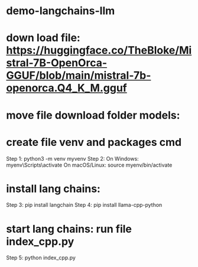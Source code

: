 # demo-langchains-llm
# down load file: https://huggingface.co/TheBloke/Mistral-7B-OpenOrca-GGUF/blob/main/mistral-7b-openorca.Q4_K_M.gguf
# move file download folder models:
# create file venv and packages cmd
  Step 1: python3 -m venv myvenv
  Step 2: 
    On Windows: myenv\Scripts\activate
    On macOS/Linux: source myenv/bin/activate
# install lang chains:
  Step 3: pip install langchain
  Step 4: pip install llama-cpp-python
# start lang chains:  run file index_cpp.py
  Step 5: python index_cpp.py
